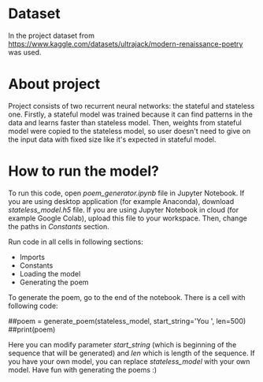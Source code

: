 # Dataset
In the project dataset from https://www.kaggle.com/datasets/ultrajack/modern-renaissance-poetry was used. 

# About project
Project consists of two recurrent neural networks: the stateful and stateless one. Firstly, a stateful model was trained because it can find patterns in the data and learns faster than stateless model. Then, weights from stateful model were copied to the stateless model, so user doesn't need to give on the input data with fixed size like it's expected in stateful model.

# How to run the model?
To run this code, open *poem_generator.ipynb* file in Jupyter Notebook. If you are using desktop application (for example Anaconda), download *stateless_model.h5* file. If you are using Jupyter Notebook in cloud (for example Google Colab), upload this file to your workspace. Then, change the paths in *Constants* section. 

Run code in all cells in following sections:
- Imports
- Constants
- Loading the model
- Generating the poem

To generate the poem, go to the end of the notebook. There is a cell with following code:

##poem = generate_poem(stateless_model, start_string='You ', len=500)
##print(poem)

Here you can modify parameter *start_string* (which is beginning of the sequence that will be generated) and *len* which is length of the sequence. If you have your own model, you can replace *stateless_model* with your own model. Have fun with generating the poems :)

